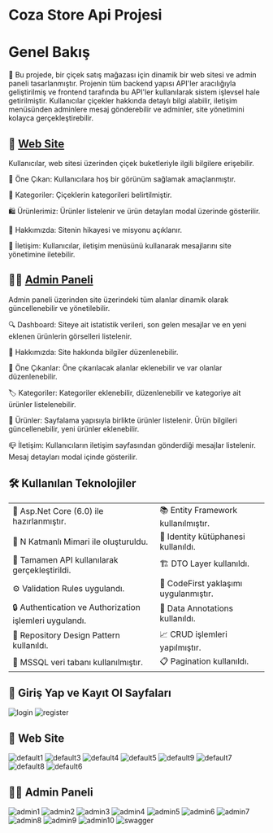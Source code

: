 # Coza Store Api Projesi

# Genel Bakış

🌸 Bu projede, bir çiçek satış mağazası için dinamik bir web sitesi ve admin paneli tasarlanmıştır. Projenin tüm backend yapısı API'ler aracılığıyla geliştirilmiş ve frontend tarafında bu API'ler kullanılarak sistem işlevsel hale getirilmiştir. Kullanıcılar çiçekler hakkında detaylı bilgi alabilir, iletişim menüsünden adminlere mesaj gönderebilir ve adminler, site yönetimini kolayca gerçekleştirebilir.

## 💐 [Web Site](##-web-site-1)

Kullanıcılar, web sitesi üzerinden çiçek buketleriyle ilgili bilgilere erişebilir.

🌟 Öne Çıkan: Kullanıcılara hoş bir görünüm sağlamak amaçlanmıştır.

🌸 Kategoriler: Çiçeklerin kategorileri belirtilmiştir.

🛍️ Ürünlerimiz: Ürünler listelenir ve ürün detayları modal üzerinde gösterilir.

📝 Hakkımızda: Sitenin hikayesi ve misyonu açıklanır.

📩 İletişim: Kullanıcılar, iletişim menüsünü kullanarak mesajlarını site yönetimine iletebilir.

## 👩‍💼 [Admin Paneli](#-admin-paneli-1)

Admin paneli üzerinden site üzerindeki tüm alanlar dinamik olarak güncellenebilir ve yönetilebilir.

🔍 Dashboard: Siteye ait istatistik verileri, son gelen mesajlar ve en yeni eklenen ürünlerin görselleri listelenir.

📝 Hakkımızda: Site hakkında bilgiler düzenlenebilir.

🌟 Öne Çıkanlar: Öne çıkarılacak alanlar eklenebilir ve var olanlar düzenlenebilir.

🏷️ Kategoriler: Kategoriler eklenebilir, düzenlenebilir ve kategoriye ait ürünler listelenebilir.

🛒 Ürünler: Sayfalama yapısıyla birlikte ürünler listelenir. Ürün bilgileri güncellenebilir, yeni ürünler eklenebilir.

📪  İletişim: Kullanıcıların iletişim sayfasından gönderdiği mesajlar listelenir. Mesaj detayları modal içinde gösterilir.

## 🛠️ Kullanılan Teknolojiler

<table>
  <tr>
    <td>🎉 Asp.Net Core (6.0) ile hazırlanmıştır.</td>
    <td>📚 Entity Framework kullanılmıştır.</td>
  </tr>
  <tr>
    <td>🏢 N Katmanlı Mimari ile oluşturuldu.</td>
    <td>🔐 Identity kütüphanesi kullanıldı.</td>
  </tr>
  <tr>
    <td>📖 Tamamen API kullanılarak gerçekleştirildi.</td>
     <td>🏗️ DTO Layer kullanıldı.</td>
  </tr>
  <tr>
    <td>⚙️ Validation Rules uygulandı.</td>
    <td>🔨 CodeFirst yaklaşımı uygulanmıştır.</td>
  </tr>
  <tr>
    <td>🔒 Authentication ve Authorization işlemleri uygulandı.</td>
    <td>📝 Data Annotations kullanıldı.</td>
  </tr>
  <tr>
    <td>📘 Repository Design Pattern kullanıldı.</td>
    <td>📈 CRUD işlemleri yapılmıştır.</td>
  </tr>
  <tr>
    <td>💾 MSSQL veri tabanı kullanılmıştır.</td>
    <td>📋 Pagination kullanıldı.</td>
  </tr>
</table>


## 🚪 Giriş Yap ve Kayıt Ol Sayfaları
![login](https://github.com/user-attachments/assets/41322253-411b-4c1a-a24e-5ffeb31d35f2)
![register](https://github.com/user-attachments/assets/1e8aaf3a-af3d-4199-96ab-adafb9339d92)

## 💐 Web Site
![default1](https://github.com/user-attachments/assets/0a1a494c-0803-48a4-b58c-a98e6eba6a3d)
![default3](https://github.com/user-attachments/assets/3c3a5f4f-7136-4cbb-a2b0-2e9edc298ca4)
![default4](https://github.com/user-attachments/assets/4ae339e4-177f-4435-8e43-53c785383a5d)
![default5](https://github.com/user-attachments/assets/407f3211-4827-4df8-a917-742f3b84b189)
![default9](https://github.com/user-attachments/assets/fce881b5-940d-4c89-9df0-10b4deedd6b2)
![default7](https://github.com/user-attachments/assets/d6773e21-95e8-4460-b9cf-51047bc7eab5)
![default8](https://github.com/user-attachments/assets/52c38edf-19eb-42e7-9f5e-a4f5c039bbb5)
![default6](https://github.com/user-attachments/assets/3d81304d-1457-47e6-a74f-5ca3a9d727a4)

## 👩‍💼 Admin Paneli
![admin1](https://github.com/user-attachments/assets/1e6b530c-663c-4360-95f8-201760d0d44f)
![admin2](https://github.com/user-attachments/assets/523a0e38-36c3-49ba-9871-c080eb1988be)
![admin3](https://github.com/user-attachments/assets/3126c15a-0516-473a-903e-61fddb8eecca)
![admin4](https://github.com/user-attachments/assets/6fbe42e8-08d1-4e2a-adfd-d3a808082261)
![admin5](https://github.com/user-attachments/assets/5f8d866e-49c5-4061-a851-392d122a2ff9)
![admin6](https://github.com/user-attachments/assets/cd54b826-e790-45bc-90df-638496dca4d0)
![admin7](https://github.com/user-attachments/assets/a0a5ba01-f8be-402d-aa47-76affaa42941)
![admin8](https://github.com/user-attachments/assets/444c0187-902b-4123-810e-a5f93ccfa90d)
![admin9](https://github.com/user-attachments/assets/31e9e85d-b9e7-41bc-b6f2-8c873f6a1fa7)
![admin10](https://github.com/user-attachments/assets/ecbc9b2f-1e0e-4d03-a22e-4b3c085a01c6)
![swagger](https://github.com/user-attachments/assets/197bc0cc-3279-48e5-bd26-e21f6795398f)
